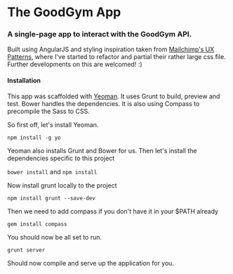 # The GoodGym App

### A single-page app to interact with the GoodGym API.

Built using AngularJS and styling inspiration taken from [Mailchimp's UX Patterns](https://ux.mailchimp.com/patterns/), where I've started to refactor and partial their rather large css file.  Further developments on this are welcomed! :)

#### Installation

This app was scaffolded with [Yeoman](http://yeoman.io).  It uses Grunt to build, preview and test. Bower handles the dependencies.  It is also using Compass to precompile the Sass to CSS.

So first off, let's install Yeoman.

`npm install -g yo`

Yeoman also installs Grunt and Bower for us.  Then let's install the dependencies specific to this project

`bower install`
and
`npm install`

Now install grunt locally to the project

`npm install grunt --save-dev`

Then we need to add compass if you don't have it in your $PATH already

`gem install compass`

You should now be all set to run.

`grunt server`

Should now compile and serve up the application for you.
